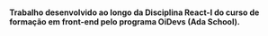 #### Trabalho desenvolvido ao longo da Disciplina React-I do curso de formação em front-end pelo programa OiDevs (Ada School).
